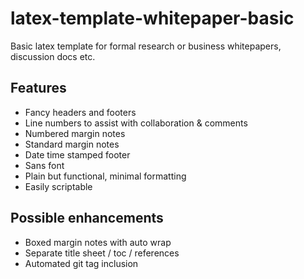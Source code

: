 # latex-template-whitepaper-basic
Basic latex template for formal research or business whitepapers, discussion docs etc.

## Features
* Fancy headers and footers
* Line numbers to assist with collaboration & comments
* Numbered margin notes
* Standard margin notes
* Date time stamped footer
* Sans font
* Plain but functional, minimal formatting
* Easily scriptable

## Possible enhancements
* Boxed margin notes with auto wrap
* Separate title sheet / toc / references 
* Automated git tag inclusion
